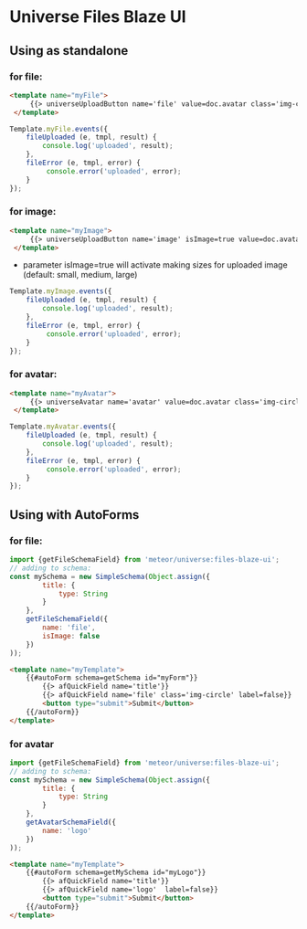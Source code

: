 # Universe Files Blaze UI

## Using as standalone

### for file:

```html
<template name="myFile">
     {{> universeUploadButton name='file' value=doc.avatar class='img-circle'}}
 </template>
```

```js
Template.myFile.events({
    fileUploaded (e, tmpl, result) {
        console.log('uploaded', result);
    },
    fileError (e, tmpl, error) {
         console.error('uploaded', error);
    }
});
```

### for image:

```html
<template name="myImage">
     {{> universeUploadButton name='image' isImage=true value=doc.avatar class='img-circle'}}
 </template>
```

- parameter isImage=true will activate making sizes for uploaded image (default: small, medium, large)

```js
Template.myImage.events({
    fileUploaded (e, tmpl, result) {
        console.log('uploaded', result);
    },
    fileError (e, tmpl, error) {
         console.error('uploaded', error);
    }
});
```

### for avatar:

```html
<template name="myAvatar">
     {{> universeAvatar name='avatar' value=doc.avatar class='img-circle'}}
 </template>
```

```js
Template.myAvatar.events({
    fileUploaded (e, tmpl, result) {
        console.log('uploaded', result);
    },
    fileError (e, tmpl, error) {
         console.error('uploaded', error);
    }
});
```

## Using with AutoForms

### for file:

```js
import {getFileSchemaField} from 'meteor/universe:files-blaze-ui';
// adding to schema:
const mySchema = new SimpleSchema(Object.assign({
        title: {
            type: String
        }
    },
    getFileSchemaField({
        name: 'file',
        isImage: false
    })
));
```

```html
<template name="myTemplate">
    {{#autoForm schema=getSchema id="myForm"}}
        {{> afQuickField name='title'}}
        {{> afQuickField name='file' class='img-circle' label=false}}
        <button type="submit">Submit</button>
    {{/autoForm}}
</template>
```

### for avatar

```js
import {getFileSchemaField} from 'meteor/universe:files-blaze-ui';
// adding to schema:
const mySchema = new SimpleSchema(Object.assign({
        title: {
            type: String
        }
    },
    getAvatarSchemaField({
        name: 'logo'
    })
));
```

```html
<template name="myTemplate">
    {{#autoForm schema=getMySchema id="myLogo"}}
        {{> afQuickField name='title'}}
        {{> afQuickField name='logo'  label=false}}
        <button type="submit">Submit</button>
    {{/autoForm}}
</template>
```